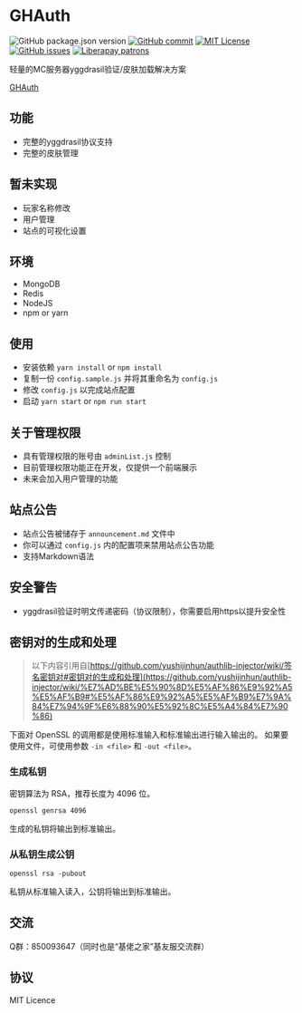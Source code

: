 GHAuth
========

![GitHub package.json version](https://img.shields.io/github/package-json/v/daidr/ghauth?style=flat-square)
[![GitHub commit](https://img.shields.io/github/last-commit/daidr/ghauth?style=flat-square)](https://github.com/daidr/ghauth/commit/master)
[![MIT License](https://img.shields.io/badge/license-MIT-yellowgreen.svg?style=flat-square)](https://github.com/daidr/ghauth/blob/master/LICENSE)
[![GitHub issues](https://img.shields.io/github/issues/daidr/ghauth?style=flat-square)](https://github.com/daidr/ghauth/issues)
[![Liberapay patrons](https://img.shields.io/liberapay/patrons/daidr?label=liberapay%20patrons&style=flat-square)](https://liberapay.com/daidr/)

轻量的MC服务器yggdrasil验证/皮肤加载解决方案

[GHAuth](https://auth.daidr.me)

## 功能
* 完整的yggdrasil协议支持
* 完整的皮肤管理

## 暂未实现
* 玩家名称修改
* 用户管理
* 站点的可视化设置

## 环境
* MongoDB
* Redis
* NodeJS
* npm or yarn

## 使用
* 安装依赖 `yarn install` or `npm install`
* 复制一份 `config.sample.js` 并将其重命名为 `config.js`
* 修改 `config.js` 以完成站点配置
* 启动 `yarn start` or `npm run start`

## 关于管理权限
* 具有管理权限的账号由 `adminList.js` 控制
* 目前管理权限功能正在开发，仅提供一个前端展示
* 未来会加入用户管理的功能

## 站点公告
* 站点公告被储存于 `announcement.md` 文件中
* 你可以通过 `config.js` 内的配置项来禁用站点公告功能
* 支持Markdown语法

## 安全警告
* yggdrasil验证时明文传递密码（协议限制），你需要启用https以提升安全性

## 密钥对的生成和处理
> 以下内容引用自[https://github.com/yushijinhun/authlib-injector/wiki/签名密钥对#密钥对的生成和处理](https://github.com/yushijinhun/authlib-injector/wiki/%E7%AD%BE%E5%90%8D%E5%AF%86%E9%92%A5%E5%AF%B9#%E5%AF%86%E9%92%A5%E5%AF%B9%E7%9A%84%E7%94%9F%E6%88%90%E5%92%8C%E5%A4%84%E7%90%86)

下面对 OpenSSL 的调用都是使用标准输入和标准输出进行输入输出的。
如果要使用文件，可使用参数 `-in <file>` 和 `-out <file>`。

### 生成私钥
密钥算法为 RSA，推荐长度为 4096 位。

```
openssl genrsa 4096
```

生成的私钥将输出到标准输出。

### 从私钥生成公钥
```
openssl rsa -pubout
```

私钥从标准输入读入，公钥将输出到标准输出。

## 交流
Q群：850093647（同时也是“基佬之家”基友服交流群）

## 协议
MIT Licence
